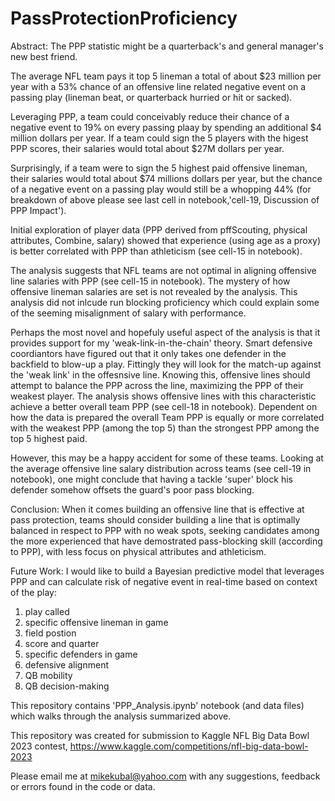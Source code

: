# PassProtectionProficiency

Abstract:
The PPP statistic might be a quarterback's and general manager's new best friend.

The average NFL team pays it top 5 lineman a total of about $23 million per year
with a 53% chance of an offensive line related negative event on a passing play (lineman beat, or quarterback hurried or hit or sacked).

Leveraging PPP, a team could conceivably reduce their chance of a negative event to 19% on every passing plaay by spending an additional $4 million dollars per year. If a team could sign the 5 players with the higest PPP scores, their salaries would total about $27M dollars per year.

Surprisingly, if a team were to sign the 5 highest paid offensive lineman, their salaries would total about $74 millions dollars per year, but the chance of a negative event on a passing play would still be a whopping 44% (for breakdown of above please see last cell in notebook,'cell-19, Discussion of PPP Impact').

Initial exploration of player data (PPP derived from pffScouting, physical attributes, Combine, salary) showed that experience (using age as a proxy) is 
better correlated with PPP than athleticism (see cell-15 in notebook). 

The analysis suggests that NFL teams are not optimal in aligning offensive line salaries with PPP (see cell-15 in notebook). 
The mystery of how offensive lineman salaries are set is not revealed by the analysis.
This analysis did not inlcude run blocking proficiency which could explain some of the seeming misalignment of salary with performance.

Perhaps the most novel and hopefuly useful aspect of the analysis is that it provides support for my 'weak-link-in-the-chain' theory. 
Smart defensive coordiantors have figured out that it only takes one defender in the backfield to blow-up a play.
Fittingly they will look for the match-up against the 'weak link' in the offesnsive line. 
Knowing this, offensive lines should attempt to balance the PPP across the line, maximizing the PPP of their weakest player.
The analysis shows offensive lines with this characteristic achieve a better overall team PPP (see cell-18 in notebook).
Dependent on how the data is prepared the overall Team PPP is equally or more correlated with the weakest PPP (among the top 5) 
than the strongest PPP among the top 5 highest paid.

However, this may be a happy accident for some of these teams. 
Looking at the average offensive line salary distribution across teams (see cell-19 in notebook), 
one might conclude that having a tackle 'super' block his defender somehow offsets the guard's poor pass blocking.

Conclusion:
When it comes building an offensive line that is effective at pass protection, 
teams should consider building a line that is optimally balanced in respect to PPP with no weak spots,
seeking candidates among the more experienced that have demostrated pass-blocking skill (according to PPP),
with less focus on physical attributes and athleticism. 

Future Work:
I would like to build a Bayesian predictive model that leverages PPP
and can calculate risk of negative event in real-time based on context of the play: 
1. play called
2. specific offensive lineman in game
3. field postion
4. score and quarter
5. specific defenders in game
6. defensive alignment
7. QB mobility
8. QB decision-making

This repository contains 'PPP_Analysis.ipynb' notebook (and data files) which walks through the analysis summarized above.

This repository was created for submission to Kaggle NFL Big Data Bowl 2023 contest, https://www.kaggle.com/competitions/nfl-big-data-bowl-2023

Please email me at mikekubal@yahoo.com with any suggestions, feedback or errors found in the code or data.
